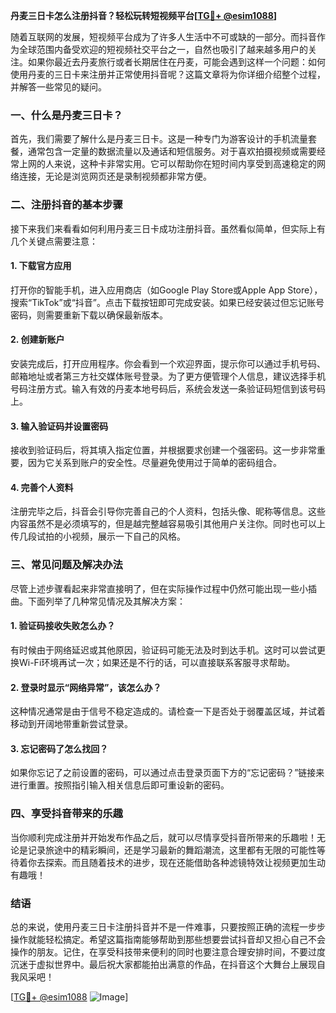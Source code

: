**丹麦三日卡怎么注册抖音？轻松玩转短视频平台[[TG💪+ @esim1088](https://t.me/s/esim1088)]**

随着互联网的发展，短视频平台成为了许多人生活中不可或缺的一部分。而抖音作为全球范围内备受欢迎的短视频社交平台之一，自然也吸引了越来越多用户的关注。如果你最近去丹麦旅行或者长期居住在丹麦，可能会遇到这样一个问题：如何使用丹麦的三日卡来注册并正常使用抖音呢？这篇文章将为你详细介绍整个过程，并解答一些常见的疑问。

### 一、什么是丹麦三日卡？

首先，我们需要了解什么是丹麦三日卡。这是一种专门为游客设计的手机流量套餐，通常包含一定量的数据流量以及通话和短信服务。对于喜欢拍摄视频或需要经常上网的人来说，这种卡非常实用。它可以帮助你在短时间内享受到高速稳定的网络连接，无论是浏览网页还是录制视频都非常方便。

### 二、注册抖音的基本步骤

接下来我们来看看如何利用丹麦三日卡成功注册抖音。虽然看似简单，但实际上有几个关键点需要注意：

#### 1. 下载官方应用
打开你的智能手机，进入应用商店（如Google Play Store或Apple App Store），搜索“TikTok”或“抖音”。点击下载按钮即可完成安装。如果已经安装过但忘记账号密码，则需要重新下载以确保最新版本。

#### 2. 创建新账户
安装完成后，打开应用程序。你会看到一个欢迎界面，提示你可以通过手机号码、邮箱地址或者第三方社交媒体账号登录。为了更方便管理个人信息，建议选择手机号码注册方式。输入有效的丹麦本地号码后，系统会发送一条验证码短信到该号码上。

#### 3. 输入验证码并设置密码
接收到验证码后，将其填入指定位置，并根据要求创建一个强密码。这一步非常重要，因为它关系到账户的安全性。尽量避免使用过于简单的密码组合。

#### 4. 完善个人资料
注册完毕之后，抖音会引导你完善自己的个人资料，包括头像、昵称等信息。这些内容虽然不是必须填写的，但是越完整越容易吸引其他用户关注你。同时也可以上传几段试拍的小视频，展示一下自己的风格。

### 三、常见问题及解决办法

尽管上述步骤看起来非常直接明了，但在实际操作过程中仍然可能出现一些小插曲。下面列举了几种常见情况及其解决方案：

#### 1. 验证码接收失败怎么办？
有时候由于网络延迟或其他原因，验证码可能无法及时到达手机。这时可以尝试更换Wi-Fi环境再试一次；如果还是不行的话，可以直接联系客服寻求帮助。

#### 2. 登录时显示“网络异常”，该怎么办？
这种情况通常是由于信号不稳定造成的。请检查一下是否处于弱覆盖区域，并试着移动到开阔地带重新尝试登录。

#### 3. 忘记密码了怎么找回？
如果你忘记了之前设置的密码，可以通过点击登录页面下方的“忘记密码？”链接来进行重置。按照指引输入相关信息后即可重设新的密码。

### 四、享受抖音带来的乐趣

当你顺利完成注册并开始发布作品之后，就可以尽情享受抖音所带来的乐趣啦！无论是记录旅途中的精彩瞬间，还是学习最新的舞蹈潮流，这里都有无限的可能性等待着你去探索。而且随着技术的进步，现在还能借助各种滤镜特效让视频更加生动有趣哦！

### 结语

总的来说，使用丹麦三日卡注册抖音并不是一件难事，只要按照正确的流程一步步操作就能轻松搞定。希望这篇指南能够帮助到那些想要尝试抖音却又担心自己不会操作的朋友。记住，在享受科技带来便利的同时也要注意合理安排时间，不要过度沉迷于虚拟世界中。最后祝大家都能拍出满意的作品，在抖音这个大舞台上展现自我风采吧！

[[TG💪+ @esim1088](https://t.me/s/esim1088) ![Image](https://i.postimg.cc/4NQfJmqS/Snipaste-2025-05-13-00-14-12.png)]